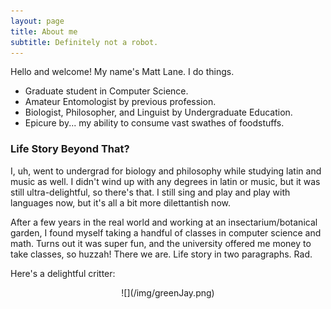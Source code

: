 ```yaml
---
layout: page
title: About me
subtitle: Definitely not a robot.
---
```


Hello and welcome! My name's Matt Lane. I do things.  

- Graduate student in Computer Science.
- Amateur Entomologist by previous profession. 
- Biologist, Philosopher, and Linguist by Undergraduate Education. 
- Epicure by... my ability to consume vast swathes of foodstuffs.

### Life Story Beyond That? 

I, uh, went to undergrad for biology and philosophy while studying latin and music as well. I didn't wind up with any degrees in latin or music, but it was still ultra-delightful, so there's that. I still sing and play and play with languages now, but it's all a bit more dilettantish now. 

After a few years in the real world and working at an insectarium/botanical garden, I found myself taking a handful of classes in computer science and math. Turns out it was super fun, and the university offered me money to take classes, so huzzah! There we are. Life story in two paragraphs. Rad. 

Here's a delightful critter:
<center>
![](/img/greenJay.png)
</center>
